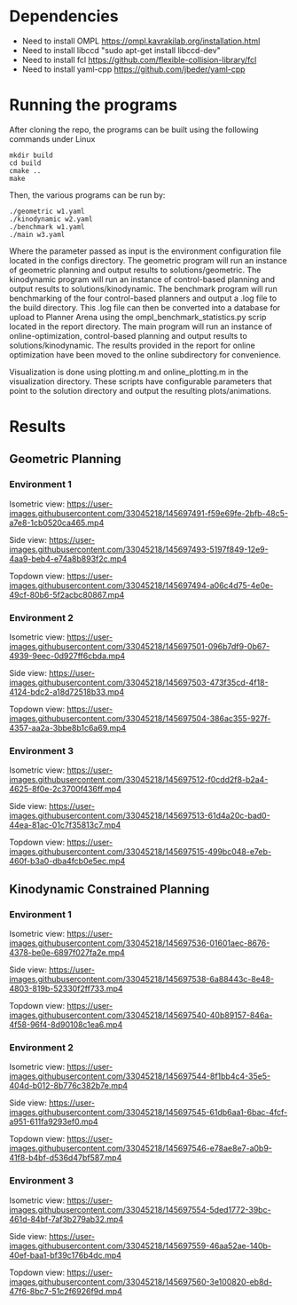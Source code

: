 # Dependencies
- Need to install OMPL https://ompl.kavrakilab.org/installation.html
- Need to install libccd "sudo apt-get install libccd-dev"
- Need to install fcl https://github.com/flexible-collision-library/fcl
- Need to install yaml-cpp https://github.com/jbeder/yaml-cpp

# Running the programs
After cloning the repo, the programs can be built using the following commands under Linux
```
mkdir build
cd build
cmake ..
make
```

Then, the various programs can be run by:
```
./geometric w1.yaml
./kinodynamic w2.yaml
./benchmark w1.yaml
./main w3.yaml
```

Where the parameter passed as input is the environment configuration file located in the configs directory. The geometric program will run an instance of geometric planning and output results to solutions/geometric. The kinodynamic program will run an instance of control-based planning and output results to solutions/kinodynamic. The benchmark program will run benchmarking of the four control-based planners and output a .log file to the build directory. This .log file can then be converted into a database for upload to Planner Arena using the ompl_benchmark_statistics.py scrip located in the report directory. The main program will run an instance of online-optimization, control-based planning and output results to solutions/kinodynamic. The results provided in the report for online optimization have been moved to the online subdirectory for convenience. 

Visualization is done using plotting.m and online_plotting.m in the visualization directory. These scripts have configurable parameters that point to the solution directory and output the resulting plots/animations. 

# Results
## Geometric Planning
### Environment 1
Isometric view:
https://user-images.githubusercontent.com/33045218/145697491-f59e69fe-2bfb-48c5-a7e8-1cb0520ca465.mp4

Side view:
https://user-images.githubusercontent.com/33045218/145697493-5197f849-12e9-4aa9-beb4-e74a8b893f2c.mp4

Topdown view:
https://user-images.githubusercontent.com/33045218/145697494-a06c4d75-4e0e-49cf-80b6-5f2acbc80867.mp4

### Environment 2
Isometric view:
https://user-images.githubusercontent.com/33045218/145697501-096b7df9-0b67-4939-9eec-0d927ff6cbda.mp4

Side view:
https://user-images.githubusercontent.com/33045218/145697503-473f35cd-4f18-4124-bdc2-a18d72518b33.mp4

Topdown view:
https://user-images.githubusercontent.com/33045218/145697504-386ac355-927f-4357-aa2a-3bbe8b1c6a69.mp4

### Environment 3
Isometric view:
https://user-images.githubusercontent.com/33045218/145697512-f0cdd2f8-b2a4-4625-8f0e-2c3700f436ff.mp4

Side view:
https://user-images.githubusercontent.com/33045218/145697513-61d4a20c-bad0-44ea-81ac-01c7f35813c7.mp4

Topdown view:
https://user-images.githubusercontent.com/33045218/145697515-499bc048-e7eb-460f-b3a0-dba4fcb0e5ec.mp4

## Kinodynamic Constrained Planning
### Environment 1
Isometric view:
https://user-images.githubusercontent.com/33045218/145697536-01601aec-8676-4378-be0e-6897f027fa2e.mp4

Side view:
https://user-images.githubusercontent.com/33045218/145697538-6a88443c-8e48-4803-819b-52330f2ff733.mp4

Topdown view:
https://user-images.githubusercontent.com/33045218/145697540-40b89157-846a-4f58-96f4-8d90108c1ea6.mp4

### Environment 2
Isometric view:
https://user-images.githubusercontent.com/33045218/145697544-8f1bb4c4-35e5-404d-b012-8b776c382b7e.mp4

Side view:
https://user-images.githubusercontent.com/33045218/145697545-61db6aa1-6bac-4fcf-a951-611fa9293ef0.mp4

Topdown view:
https://user-images.githubusercontent.com/33045218/145697546-e78ae8e7-a0b9-41f8-b4bf-d536d47bf587.mp4

### Environment 3
Isometric view:
https://user-images.githubusercontent.com/33045218/145697554-5ded1772-39bc-461d-84bf-7af3b279ab32.mp4

Side view:
https://user-images.githubusercontent.com/33045218/145697559-46aa52ae-140b-40ef-baa1-bf39c176b4dc.mp4

Topdown view:
https://user-images.githubusercontent.com/33045218/145697560-3e100820-eb8d-47f6-8bc7-51c2f6926f9d.mp4
